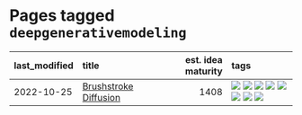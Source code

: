 # Pages tagged `deepgenerativemodeling`

|last_modified|title|est. idea maturity|tags
|:---|:---|---:|:---|
|2022-10-25|[Brushstroke Diffusion](../brushstroke-diffusion.md)|1408|[![](https://img.shields.io/badge/tag-artisticstyletransfer-76bb24)](../tags/artisticstyletransfer.md) [![](https://img.shields.io/badge/tag-creativity-496a1)](../tags/creativity.md) [![](https://img.shields.io/badge/tag-deepgenerativemodeling-683f3)](../tags/deepgenerativemodeling.md) [![](https://img.shields.io/badge/tag-experimental-869bd0)](../tags/experimental.md) [![](https://img.shields.io/badge/tag-imageprocessing-96bcc)](../tags/imageprocessing.md) [![](https://img.shields.io/badge/tag-modeltraining-77485f)](../tags/modeltraining.md) [![](https://img.shields.io/badge/tag-painting-e839f4)](../tags/painting.md) [![](https://img.shields.io/badge/tag-wip-53417a)](../tags/wip.md)|